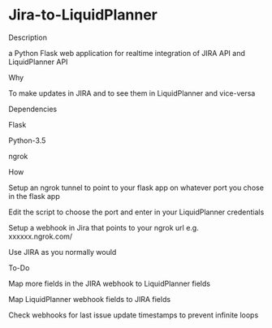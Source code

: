 # Jira-to-LiquidPlanner
Description

a Python Flask web application for realtime integration of JIRA API and LiquidPlanner API

Why

To make updates in JIRA and to see them in LiquidPlanner and vice-versa

Dependencies

Flask

Python-3.5

ngrok

How

Setup an ngrok tunnel to point to your flask app on whatever port you chose in the flask app 

Edit the script to choose the port and enter in your LiquidPlanner credentials

Setup a webhook in Jira that points to your ngrok url e.g. xxxxxx.ngrok.com/

Use JIRA as you normally would

To-Do

Map more fields in the JIRA webhook to LiquidPlanner fields

Map LiquidPlanner webhook fields to JIRA fields

Check webhooks for last issue update timestamps to prevent infinite loops
